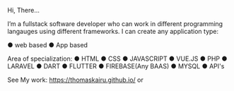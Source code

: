 Hi, There...

I’m a fullstack software developer who can work in different programming langauges using different frameworks. 
I can create any application type:

● web based
● App based

Area of specialization:
● HTML
● CSS
● JAVASCRIPT
● VUE.JS
● PHP
● LARAVEL
● DART
● FLUTTER
● FIREBASE(Any BAAS)
● MYSQL
● API's

See My work: https://thomaskairu.github.io/  or 



